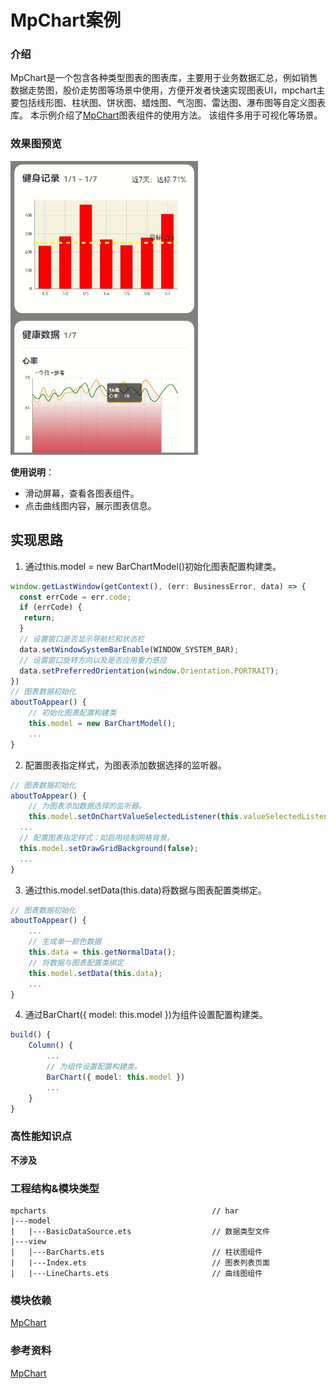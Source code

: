# MpChart案例

### 介绍

MpChart是一个包含各种类型图表的图表库，主要用于业务数据汇总，例如销售数据走势图，股价走势图等场景中使用，方便开发者快速实现图表UI，mpchart主要包括线形图、柱状图、饼状图、蜡烛图、气泡图、雷达图、瀑布图等自定义图表库。
本示例介绍了[MpChart](https://gitee.com/openharmony-sig/ohos-MPChart)图表组件的使用方法。
该组件多用于可视化等场景。

### 效果图预览

<img src="./src/main/resources/base/media/mpCharts.gif" width="300">

**使用说明**：

* 滑动屏幕，查看各图表组件。
* 点击曲线图内容，展示图表信息。

## 实现思路

1. 通过this.model = new BarChartModel()初始化图表配置构建类。

```ts
window.getLastWindow(getContext(), (err: BusinessError, data) => {
  const errCode = err.code;
  if (errCode) {
   return;
  }
  // 设置窗口是否显示导航栏和状态栏
  data.setWindowSystemBarEnable(WINDOW_SYSTEM_BAR);
  // 设置窗口旋转方向以及是否应用重力感应
  data.setPreferredOrientation(window.Orientation.PORTRAIT);
})
// 图表数据初始化
aboutToAppear() {
	// 初始化图表配置构建类
	this.model = new BarChartModel();
	...
}
```

2. 配置图表指定样式，为图表添加数据选择的监听器。

```ts
// 图表数据初始化
aboutToAppear() {
	// 为图表添加数据选择的监听器。
 	this.model.setOnChartValueSelectedListener(this.valueSelectedListener);
  ...
  // 配置图表指定样式：如启用绘制网格背景。
  this.model.setDrawGridBackground(false);
  ...
}
```

3. 通过this.model.setData(this.data)将数据与图表配置类绑定。

```ts
// 图表数据初始化
aboutToAppear() {
	...
	// 生成单一颜色数据
	this.data = this.getNormalData();
	// 将数据与图表配置类绑定
	this.model.setData(this.data);
	...
}
```

4. 通过BarChart({ model: this.model })为组件设置配置构建类。

```ts
build() {
	Column() {
		...
		// 为组件设置配置构建类。
		BarChart({ model: this.model })
		...
	}
}
```

### 高性能知识点

**不涉及**

### 工程结构&模块类型

   ```
   mpcharts                                     // har
   |---model                                         
   |   |---BasicDataSource.ets                  // 数据类型文件
   |---view
   |   |---BarCharts.ets                        // 柱状图组件
   |   |---Index.ets                            // 图表列表页面
   |   |---LineCharts.ets                       // 曲线图组件
   ```

### 模块依赖

[MpChart](https://gitee.com/openharmony-sig/ohos-MPChart)

### 参考资料

[MpChart](https://gitee.com/openharmony-sig/ohos-MPChart)
